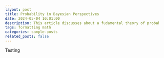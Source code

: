 ```yaml
---
layout: post
title: Probability in Bayesian Perspectives
date: 2024-05-04 10:01:00
description: This article discusses about a fudamental theory of probability in the Bayesian paradigms.
tags: formatting math
categories: sample-posts
related_posts: false
---
```


Testing
